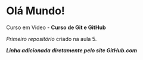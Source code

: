 # Olá Mundo!
Curso em Video - **Curso de Git e GitHub**

*Primeiro repositório* criado na aula 5.

***Linha adicionada diretamente pelo site GitHub.com***
